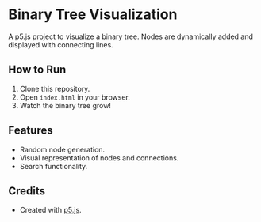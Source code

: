 # Binary Tree Visualization

A p5.js project to visualize a binary tree. Nodes are dynamically added and displayed with connecting lines.

## How to Run
1. Clone this repository.
2. Open `index.html` in your browser.
3. Watch the binary tree grow!

## Features
- Random node generation.
- Visual representation of nodes and connections.
- Search functionality.

## Credits
- Created with [p5.js](https://p5js.org/).

